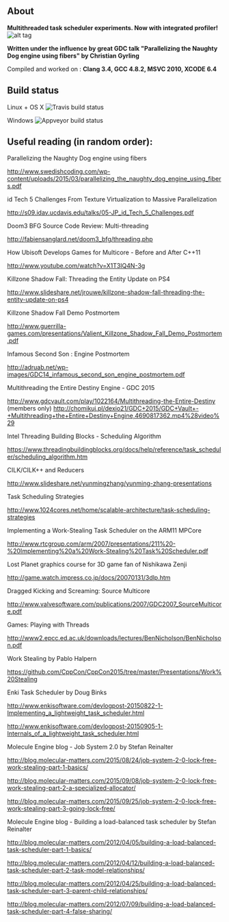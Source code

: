 ## About

**Multithreaded task scheduler experiments. Now with integrated profiler!**
![alt tag](https://raw.githubusercontent.com/SergeyMakeev/TaskScheduler/master/Images/profiler_ui.jpg)

**Written under the influence by great GDC talk "Parallelizing the Naughty Dog engine using fibers" by Christian Gyrling**

Compiled and worked on : **Clang 3.4, GCC 4.8.2, MSVC 2010, XCODE 6.4**


## Build status

Linux + OS X
![Travis build status](https://api.travis-ci.org/SergeyMakeev/TaskScheduler.svg?branch=master)

Windows
![Appveyor build status](https://ci.appveyor.com/api/projects/status/7o760ylay8mdplo6)



## Useful reading (in random order):

Parallelizing the Naughty Dog engine using fibers

http://www.swedishcoding.com/wp-content/uploads/2015/03/parallelizing_the_naughty_dog_engine_using_fibers.pdf

id Tech 5 Challenges
From Texture Virtualization to Massive Parallelization

http://s09.idav.ucdavis.edu/talks/05-JP_id_Tech_5_Challenges.pdf

Doom3 BFG Source Code Review: Multi-threading

http://fabiensanglard.net/doom3_bfg/threading.php

How Ubisoft Develops Games for Multicore - Before and After C++11

http://www.youtube.com/watch?v=X1T3IQ4N-3g

Killzone Shadow Fall: Threading the Entity Update on PS4

http://www.slideshare.net/jrouwe/killzone-shadow-fall-threading-the-entity-update-on-ps4

Killzone Shadow Fall Demo Postmortem

http://www.guerrilla-games.com/presentations/Valient_Killzone_Shadow_Fall_Demo_Postmortem.pdf

Infamous Second Son : Engine Postmortem

http://adruab.net/wp-images/GDC14_infamous_second_son_engine_postmortem.pdf

Multithreading the Entire Destiny Engine - GDC 2015

http://www.gdcvault.com/play/1022164/Multithreading-the-Entire-Destiny (members only)
http://chomikuj.pl/dexio21/GDC+2015/GDC+Vault+-+Multithreading+the+Entire+Destiny+Engine,4690817362.mp4%28video%29


Intel Threading Building Blocks - Scheduling Algorithm

https://www.threadingbuildingblocks.org/docs/help/reference/task_scheduler/scheduling_algorithm.htm

CILK/CILK++ and Reducers

http://www.slideshare.net/yunmingzhang/yunming-zhang-presentations

Task Scheduling Strategies

http://www.1024cores.net/home/scalable-architecture/task-scheduling-strategies

Implementing a Work-Stealing Task Scheduler on the ARM11 MPCore

http://www.rtcgroup.com/arm/2007/presentations/211%20-%20Implementing%20a%20Work-Stealing%20Task%20Scheduler.pdf

Lost Planet graphics course for 3D game fan of Nishikawa Zenji

http://game.watch.impress.co.jp/docs/20070131/3dlp.htm

Dragged Kicking and Screaming: Source Multicore

http://www.valvesoftware.com/publications/2007/GDC2007_SourceMulticore.pdf

Games: Playing with Threads

http://www2.epcc.ed.ac.uk/downloads/lectures/BenNicholson/BenNicholson.pdf

Work Stealing by Pablo Halpern 

https://github.com/CppCon/CppCon2015/tree/master/Presentations/Work%20Stealing

Enki Task Scheduler by Doug Binks

http://www.enkisoftware.com/devlogpost-20150822-1-Implementing_a_lightweight_task_scheduler.html

http://www.enkisoftware.com/devlogpost-20150905-1-Internals_of_a_lightweight_task_scheduler.html

Molecule Engine blog - Job System 2.0 by Stefan Reinalter

http://blog.molecular-matters.com/2015/08/24/job-system-2-0-lock-free-work-stealing-part-1-basics/

http://blog.molecular-matters.com/2015/09/08/job-system-2-0-lock-free-work-stealing-part-2-a-specialized-allocator/

http://blog.molecular-matters.com/2015/09/25/job-system-2-0-lock-free-work-stealing-part-3-going-lock-free/

Molecule Engine blog - Building a load-balanced task scheduler by Stefan Reinalter

http://blog.molecular-matters.com/2012/04/05/building-a-load-balanced-task-scheduler-part-1-basics/

http://blog.molecular-matters.com/2012/04/12/building-a-load-balanced-task-scheduler-part-2-task-model-relationships/

http://blog.molecular-matters.com/2012/04/25/building-a-load-balanced-task-scheduler-part-3-parent-child-relationships/

http://blog.molecular-matters.com/2012/07/09/building-a-load-balanced-task-scheduler-part-4-false-sharing/